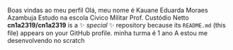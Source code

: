 Boas vindas ao meu perfil
Olá, meu nome é Kauane Eduarda Moraes Azambuja
Estudo na escola Civico Militar Prof. Custódio Netto
**cn1a2319/cn1a2319** is a ✨ _special_ ✨ repository because its `README.md` (this file) appears on your GitHub profile.
minha turma é 1 ano A 
estou me desenvolvendo no scratch
